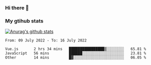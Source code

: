 ### Hi there 👋

### My gtihub stats

[![Anurag's github stats](https://github-readme-stats.vercel.app/api?username=gaozhidong)](https://github.com/gaozhidong/github-readme-stats)

<!--START_SECTION:waka-->

```text
From: 09 July 2022 - To: 16 July 2022

Vue.js       2 hrs 34 mins   ████████████████▒░░░░░░░░   65.81 %
JavaScript   56 mins         ██████░░░░░░░░░░░░░░░░░░░   23.81 %
Other        14 mins         █▓░░░░░░░░░░░░░░░░░░░░░░░   06.05 %
```

<!--END_SECTION:waka-->